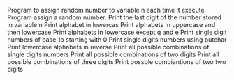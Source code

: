 Program to assign random number to variable n each time it execute
Program assign a random number. 
Print the last digit of the number stored in variable n
Print alphabet in lowercas
Print alphabets in uppercase and then lowercase
Print alphabets in lowercase except q and e
Print single digit numbers of base 1o starting with 0
Print single digits numbers using putchar
Print lowercase alphabets in reverse
Print all possible combinations of single digits numbers
Print all possible combinations of two digits
Print all possible combinations of three digits
Print possble combiantions of two two digits
